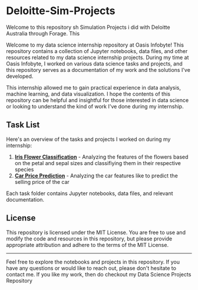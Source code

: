 # Deloitte-Sim-Projects
Welcome to this repository sh Simulation Projects i did with Deloitte Australia through Forage. This 

Welcome to my data science internship repository at Oasis Infobyte! This repository contains a collection of Jupyter notebooks, data files, and other resources related to my data science internship projects. During my time at Oasis Infobyte, I worked on various data science tasks and projects, and this repository serves as a documentation of my work and the solutions I've developed.

This internship allowed me to gain practical experience in data analysis, machine learning, and data visualization. I hope the contents of this repository can be helpful and insightful for those interested in data science or looking to understand the kind of work I've done during my internship.

## Task List

Here's an overview of the tasks and projects I worked on during my internship:

1. [**Iris Flower Classification**](https://github.com/SUKHMAN-SINGH-1612/OIBSIP/tree/main/Task%201%20-%20Iris%20Flower%20Classification) -  Analyzing the features of the flowers based on the petal and sepal sizes and classifiying them in their respective species
2. [**Car Price Prediction**](https://github.com/SUKHMAN-SINGH-1612/OIBSIP/tree/main/Task-2%20Car%20Price%20Prediction) -  Analyzing the car features like to predict the selling price of the car

Each task folder contains Jupyter notebooks, data files, and relevant documentation.

## License

This repository is licensed under the MIT License. You are free to use and modify the code and resources in this repository, but please provide appropriate attribution and adhere to the terms of the MIT License.

---

Feel free to explore the notebooks and projects in this repository. If you have any questions or would like to reach out, please don't hesitate to contact me. If you like my work, then do checkout my Data Science Projects Repository
